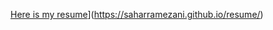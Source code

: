 [Here is my resume](https://saharramezani.github.io/resume/)](https://saharramezani.github.io/resume/)
